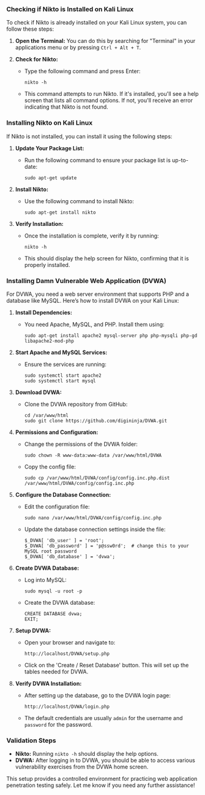 ### Checking if Nikto is Installed on Kali Linux

To check if Nikto is already installed on your Kali Linux system, you can follow these steps:

1. **Open the Terminal:** You can do this by searching for "Terminal" in your applications menu or by pressing `Ctrl + Alt + T`.

2. **Check for Nikto:**
   - Type the following command and press Enter:
     ```
     nikto -h
     ```
   - This command attempts to run Nikto. If it's installed, you'll see a help screen that lists all command options. If not, you'll receive an error indicating that Nikto is not found.

### Installing Nikto on Kali Linux

If Nikto is not installed, you can install it using the following steps:

1. **Update Your Package List:**
   - Run the following command to ensure your package list is up-to-date:
     ```
     sudo apt-get update
     ```

2. **Install Nikto:**
   - Use the following command to install Nikto:
     ```
     sudo apt-get install nikto
     ```

3. **Verify Installation:**
   - Once the installation is complete, verify it by running:
     ```
     nikto -h
     ```
   - This should display the help screen for Nikto, confirming that it is properly installed.

### Installing Damn Vulnerable Web Application (DVWA)

For DVWA, you need a web server environment that supports PHP and a database like MySQL. Here’s how to install DVWA on your Kali Linux:

1. **Install Dependencies:**
   - You need Apache, MySQL, and PHP. Install them using:
     ```
     sudo apt-get install apache2 mysql-server php php-mysqli php-gd libapache2-mod-php
     ```

2. **Start Apache and MySQL Services:**
   - Ensure the services are running:
     ```
     sudo systemctl start apache2
     sudo systemctl start mysql
     ```

3. **Download DVWA:**
   - Clone the DVWA repository from GitHub:
     ```
     cd /var/www/html
     sudo git clone https://github.com/digininja/DVWA.git
     ```

4. **Permissions and Configuration:**
   - Change the permissions of the DVWA folder:
     ```
     sudo chown -R www-data:www-data /var/www/html/DVWA
     ```
   - Copy the config file:
     ```
     sudo cp /var/www/html/DVWA/config/config.inc.php.dist /var/www/html/DVWA/config/config.inc.php
     ```

5. **Configure the Database Connection:**
   - Edit the configuration file:
     ```
     sudo nano /var/www/html/DVWA/config/config.inc.php
     ```
   - Update the database connection settings inside the file:
     ```
     $_DVWA[ 'db_user' ] = 'root';
     $_DVWA[ 'db_password' ] = 'p@ssw0rd';  # change this to your MySQL root password
     $_DVWA[ 'db_database' ] = 'dvwa';
     ```

6. **Create DVWA Database:**
   - Log into MySQL:
     ```
     sudo mysql -u root -p
     ```
   - Create the DVWA database:
     ```
     CREATE DATABASE dvwa;
     EXIT;
     ```

7. **Setup DVWA:**
   - Open your browser and navigate to:
     ```
     http://localhost/DVWA/setup.php
     ```
   - Click on the 'Create / Reset Database' button. This will set up the tables needed for DVWA.

8. **Verify DVWA Installation:**
   - After setting up the database, go to the DVWA login page:
     ```
     http://localhost/DVWA/login.php
     ```
   - The default credentials are usually `admin` for the username and `password` for the password.

### Validation Steps
- **Nikto:** Running `nikto -h` should display the help options.
- **DVWA:** After logging in to DVWA, you should be able to access various vulnerability exercises from the DVWA home screen.

This setup provides a controlled environment for practicing web application penetration testing safely. Let me know if you need any further assistance!
